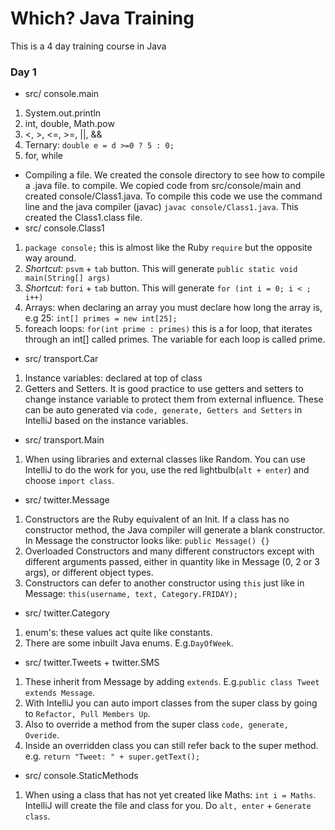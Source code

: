 # Which? Java Training    

This is a 4 day training course in Java    

### Day 1
- src/ console.main
1. System.out.println
2. int, double, Math.pow
3. <, >, <=, >=, ||, &&
4. Ternary: `double e = d >=0 ? 5 : 0;`
5. for, while
- Compiling a file. We created the console directory to see how to compile a .java file. to compile. We copied code from src/console/main and created console/Class1.java. To compile this code we use the command line and the java compiler (javac) `javac console/Class1.java`. This created the Class1.class file.
- src/ console.Class1
1. `package console;` this is almost like the Ruby `require` but the opposite way around.
2. *Shortcut:* `psvm` + `tab` button. This will generate `public static void main(String[] args)`
3. *Shortcut:* `fori` + `tab` button. This will generate `for (int i = 0; i < ; i++)`
4. Arrays: when declaring an array you must declare how long the array is, e.g 25: `int[] primes = new int[25];`
5. foreach loops: `for(int prime : primes)` this is a for loop, that iterates through an int[] called primes. The variable for each loop is called prime.
- src/ transport.Car
1. Instance variables: declared at top of class
2. Getters and Setters. It is good practice to use getters and setters to change instance variable to protect them from external influence. These can be auto generated via `code, generate, Getters and Setters` in IntelliJ based on the instance variables.
- src/ transport.Main
1. When using libraries and external classes like Random. You can use IntelliJ to do the work for you, use the red lightbulb(`alt + enter`) and choose `import class`.
- src/ twitter.Message
1. Constructors are the Ruby equivalent of an Init. If a class has no constructor method, the Java compiler will generate a blank constructor. In Message the constructor looks like: `public Message() {}`
2. Overloaded Constructors and many different constructors except with different arguments passed, either in quantity like in Message (0, 2 or 3 args), or different object types.
3. Constructors can defer to another constructor using `this` just like in Message: `this(username, text, Category.FRIDAY);`
- src/ twitter.Category
1. enum's: these values act quite like constants.
2. There are some inbuilt Java enums. E.g.`DayOfWeek`.
- src/ twitter.Tweets + twitter.SMS
1. These inherit from Message by adding `extends`. E.g.`public class Tweet extends Message`.
2. With IntelliJ you can auto import classes from the super class by going to `Refactor, Pull Members Up`.
3. Also to override a method from the super class `code, generate, Overide`.
4. Inside an overridden class you can still refer back to the super method. e.g. `return "Tweet: " + super.getText();`
- src/ console.StaticMethods
1. When using a class that has not yet created like Maths: `int i = Maths`. IntelliJ will create the file and class for you. Do `alt, enter` + `Generate class`.
